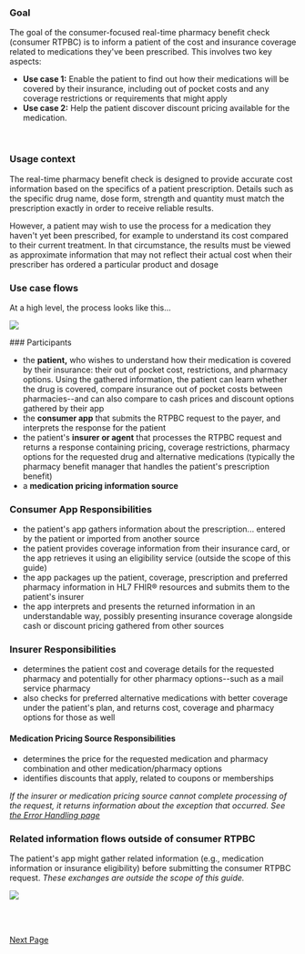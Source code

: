 ### Goal

The goal of the consumer-focused real-time pharmacy benefit check (consumer RTPBC) is to inform a patient of the cost and insurance coverage related to medications they've been prescribed. This involves two key aspects:

* **Use case 1:** Enable the patient to find out how their medications will be covered by their insurance, including out of pocket costs and any coverage restrictions or requirements that might apply
* **Use case 2:** Help the patient discover discount pricing available for the medication. 

<br/>

### Usage context
 The real-time pharmacy benefit check is designed to provide accurate cost information based on the specifics of a patient prescription. Details such as the specific drug name, dose form, strength and quantity must match the prescription exactly in order to receive reliable results.

However, a patient may wish to use the process for a medication they haven't yet been prescribed, for example to understand its cost compared to their current treatment. In that circumstance, the results must be viewed as approximate information that may not reflect their actual cost when their prescriber has ordered a particular product and dosage

### Use case flows

At a high level, the process looks like this...

<div><p>
  <img src="basic-info-flow.png" style="float:none">  
    </p>
</div>
### Participants

* the **patient,** who wishes to understand how their medication is covered by their insurance: their out of pocket cost, restrictions, and pharmacy options. Using the gathered information, the patient can learn whether the drug is covered, compare insurance out of pocket costs between pharmacies--and can also compare to cash prices and discount options gathered by their app
* the **consumer app** that submits the RTPBC request to the payer, and interprets the response for the patient
* the patient's **insurer or agent** that processes the RTPBC request and returns a response containing pricing, coverage restrictions, pharmacy options for the requested drug and alternative medications (typically the pharmacy benefit manager that handles the patient's prescription benefit) 
* a **medication pricing information source** 

### Consumer App Responsibilities

*  the patient's app gathers information about the prescription... entered by the patient or imported from another source
*  the patient provides coverage information from their insurance card, or the app retrieves it using an eligibility service (outside the scope of this guide)
*  the app packages up the patient, coverage, prescription and preferred pharmacy information in HL7 FHIR&reg; resources and submits them to the patient's insurer
*  the app interprets and presents the returned information in an understandable way, possibly presenting insurance coverage alongside cash or discount pricing gathered from other sources

### Insurer Responsibilities 

*  determines the patient cost and coverage details for the requested pharmacy and potentially for other pharmacy options--such as a mail service pharmacy
*  also checks for preferred alternative medications with better coverage under the patient's plan, and returns cost, coverage and pharmacy options for those as well

#### Medication Pricing Source Responsibilities

*  determines the price for the requested medication and pharmacy combination and other medication/pharmacy options
*  identifies discounts that apply, related to coupons or memberships

*If the insurer or medication pricing source cannot complete processing of the request, it returns information about the exception that occurred. See <a href="error_handling.html">the Error Handling page</a>*

### Related information flows outside of consumer RTPBC
The patient's app might gather related information (e.g., medication information or insurance eligibility) before submitting the consumer RTPBC request. 
*These exchanges are outside the scope of this guide.*
<br>

<div><p>
  <img src="related-info-flows.png" style="float:none">  
    </p>
</div>

<br><br>



[Next Page](information_content_and_fhir_resources.html)
